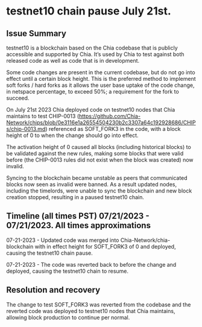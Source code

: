 # testnet10 chain pause July 21st.

## Issue Summary

testnet10 is a blockchain based on the Chia codebase that is publicly accessible and supported by Chia. It’s used by Chia to test against both released code as well as code that is in development. 

Some code changes are present in the current codebase, but do not go into effect until a certain block height. This is the preferred method to implement soft forks / hard forks as it allows the user base uptake of the code change, in netspace percentage, to exceed 50%; a requirement for the fork to succeed.

On July 21st 2023 Chia deployed code on testnet10 nodes that Chia maintains to test CHIP-0013 (https://github.com/Chia-Network/chips/blob/0e3116e1a26554504230b2c3307a64c192928686/CHIPs/chip-0013.md) referenced as SOFT_FORK3 in the code, with a block height of 0 to when the change should go into effect.

The activation height of 0 caused all blocks (including historical blocks) to be validated against the new rules, making some blocks that were valid before (the CHIP-0013 rules did not exist when the block was created) now invalid.

Syncing to the blockchain became unstable as peers that communicated blocks now seen as invalid were banned. As a result updated nodes, including the timelords, were unable to sync the blockchain and new block creation stopped, resulting in a paused testnet10 chain.


## Timeline (all times PST) 07/21/2023 - 07/21/2023. All times approximations

07-21-2023 - Updated code was merged into Chia-Network/chia-blockchain with in effect height for SOFT_FORK3 of 0 and deployed, causing the testnet10 chain pause.

07-21-2023 - The code was reverted back to before the change and deployed, causing the testnet10 chain to resume.


## Resolution and recovery

The change to test SOFT_FORK3 was reverted from the codebase and the reverted code was deployed to testnet10 nodes that Chia maintains, allowing block production to continue per normal.



